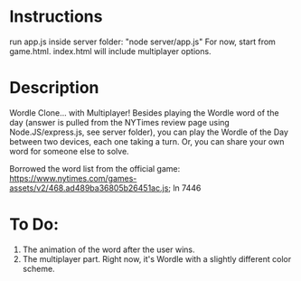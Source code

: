 # Instructions
run app.js inside server folder: "node server/app.js"
For now, start from game.html. index.html will include multiplayer options.

# Description 
Wordle Clone... with Multiplayer! Besides playing the Wordle word of the day (answer is pulled from the NYTimes review page using Node.JS/express.js, see server folder), you can play the Wordle of the Day between two devices, each one taking a turn.  Or, you can share your own word for someone else to solve.

Borrowed the word list from the official game: 
https://www.nytimes.com/games-assets/v2/468.ad489ba36805b26451ac.js; ln 7446

# To Do: 

1) The animation of the word after the user wins.
2) The multiplayer part. Right now, it's Wordle with a slightly different color scheme.




